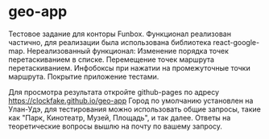# geo-app
Тестовое задание для конторы Funbox.
Функционал реализован частично, для реализации была использована библиотека react-google-map.
Нереализованный функционал:
Изменение порядка точек перетаскиванием в списке.
Перемещение точек маршрута перетаскиванием.
Инфобоксы при нажатии на промежуточные точки маршрута.
Покрытие приложение тестами.

Для просмотра результата откройте github-pages по адресу https://clockfake.github.io/geo-app
Город по умолчанию установлен на Улан-Удэ, для тестирования можно использовать общие запросы, такие как "Парк, Кинотеатр, Музей, Площадь", и так далее.
Ответы на теоретические вопросы вышлю на почту по вашему запросу.
